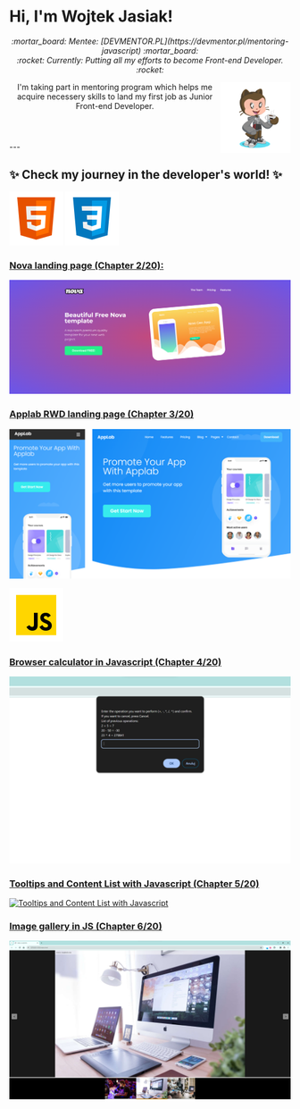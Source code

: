 # Hi, I'm Wojtek Jasiak!
<header>
<p style="font-style: italic;"> :mortar_board: Mentee: [DEVMENTOR.PL](https://devmentor.pl/mentoring-javascript) :mortar_board: <br>
:rocket: Currently: Putting all my efforts to become Front-end Developer. :rocket: <br>
</p>
<img align="right" src="https://github.com/Typee8/Typee8/blob/main/assets/my-octocat-350x350.png" width="25%" />
<p>
I'm taking part in mentoring program which helps me acquire necessery skills to land my first job as Junior Front-end Developer.
</p>
</header>
---

## :sparkles: Check my journey in the developer's world! :sparkles:

![HTML](./assets/icons8-html-96.png) ![CSS](./assets/icons8-css-96.png)

### [Nova landing page (Chapter 2/20):](https://github.com/Typee8/Nova-landing-page-html-css)
[![Nova landing page](https://github.com/Typee8/Nova-landing-page-html-css/blob/main/README-assets/main-page.png)](https://github.com/Typee8/Nova-landing-page-html-css)<br>

### [Applab RWD landing page (Chapter 3/20)](https://github.com/Typee8/Applab-RWD-landing-page)
[![Applab landing page](https://github.com/Typee8/Applab-RWD-landing-page/blob/main/README-assets/Applab.svg)](https://github.com/Typee8/Applab-RWD-landing-page)

![JS](./assets/icons8-js-96.png)

### [Browser calculator in Javascript (Chapter 4/20)](https://github.com/Typee8/Browser-calculator-in-Javascript)
[![Browser calculator in Javascript](https://github.com/Typee8/Browser-calculator-in-Javascript/blob/main/README-assets/task-js-basics.png)](https://github.com/Typee8/Browser-calculator-in-Javascript)

### [Tooltips and Content List with Javascript (Chapter 5/20)](https://github.com/Typee8/Tooltips-and-Content-List-with-Javascript)
[![Tooltips and Content List with Javascript](https://github.com/Typee8/Tooltips-and-Content-List-with-Javascript/blob/main/README-assets/task-js-dom-elements.gif)](https://github.com/Typee8/Tooltips-and-Content-List-with-Javascript)

### [Image gallery in JS (Chapter 6/20)](https://github.com/Typee8/Image-gallery-in-JS)
[![Image gallry in JS](https://github.com/Typee8/Image-gallery-in-JS/blob/main/README-assets/task-js-events.png)](https://github.com/Typee8/Image-gallery-in-JS)
